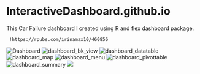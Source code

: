 # InteractiveDashboard.github.io
This Car Failure dashboard I created using R and flex dashboard package.

     !https://rpubs.com/irinamax10/460856
![Dashboard](https://rpubs.com/irinamax10/460856)
![dashboard_bk_view](https://user-images.githubusercontent.com/16123495/51444435-4e974580-1cac-11e9-99d4-f2ba83c7fd52.png)
![dashboard_datatable](https://user-images.githubusercontent.com/16123495/51444436-4e974580-1cac-11e9-84f8-a50094721359.png)
![dashboard_map](https://user-images.githubusercontent.com/16123495/51444437-4e974580-1cac-11e9-88c4-1831a3d5d03e.png)
![dashboard_menu](https://user-images.githubusercontent.com/16123495/51444438-4f2fdc00-1cac-11e9-8cf6-084f6eb0819b.png)
![dashboard_pivottable](https://user-images.githubusercontent.com/16123495/51444439-4f2fdc00-1cac-11e9-9299-ecd0046493ec.png)
![dashboard_summary](https://user-images.githubusercontent.com/16123495/51444441-4fc87280-1cac-11e9-844f-91a68f2d3eb5.png)
![](https://user-images.githubusercontent.com/16123495/51444440-4f2fdc00-1cac-11e9-841a-7d3cf41864e4.png)
